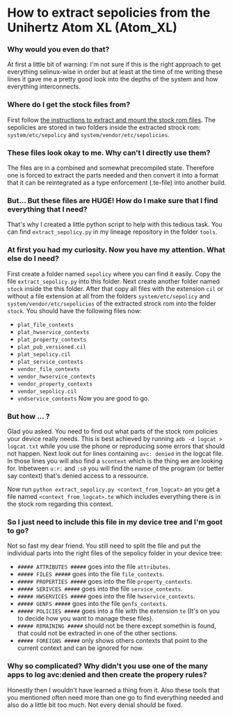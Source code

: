 How to extract sepolicies from the Unihertz Atom XL (Atom_XL)
=================================================

### Why would you even do that?

At first a little bit of warning: 
I'm not sure if this is the right approach to get everything selinux-wise in order but at least at the time of me writing these lines it gave me a pretty good look into the depths of the system and how everything interconnects.

### Where do I get the stock files from? 

First follow [the instructions to extract and mount the stock rom files](https://github.com/ADeadTrousers/android_device_Unihertz_Atom_XL/blob/master/docs/HOW-TO-EXTRACT_FILES.md).
The sepolicies are stored in two folders inside the extracted strock rom: `system/etc/sepolicy` and `system/vendor/etc/sepolicies`.

### These files look okay to me. Why can't I directly use them?

The files are in a combined and somewhat precompiled state. 
Therefore one is forced to extract the parts needed and then convert it into a format that it can be reintegrated as a type enforcement (.te-file) into another build.

### But... But these files are HUGE! How do I make sure that I find everything that I need?

That's why I created a little python script to help with this tedious task. 
You can find `extract_sepolicy.py` in my lineage repository in the folder `tools`.

### At first you had my curiosity. Now you have my attention. What else do I need?

First create a folder named `sepolicy` where you can find it easily.
Copy the file `extract_sepolicy.py` into this folder.
Next create another folder named `stock` inside the this folder.
After that copy all files with the extension `cil` or without a file extension at all from the folders `system/etc/sepolicy` and `system/vendor/etc/sepolicies` of the extracted strock rom into the folder `stock`.
You should have the following files now:
- `plat_file_contexts`
- `plat_hwservice_contexts`
- `plat_property_contexts`
- `plat_pub_versioned.cil`
- `plat_sepolicy.cil`
- `plat_service_contexts`
- `vendor_file_contexts`
- `vendor_hwservice_contexts`
- `vendor_property_contexts`
- `vendor_sepolicy.cil`
- `vndservice_contexts`
Now you are good to go.

### But how ... ?

Glad you asked. 
You need to find out what parts of the stock rom policies your device really needs. 
This is best achieved by running `adb -d logcat > logcat.txt` while you use the phone or reproducing some errors that should not happen.
Next look out for lines containing `avc: denied` in the logcat file.
In those lines you will also find a `scontext` which is the thing we are looking for.
Inbetween `u:r:` and `:s0` you will find the name of the program (or better say context) that's denied access to a ressource.


Now run `python extract_sepolicy.py <context_from_logcat>` an you get a file named `<context_from_logcat>.te` which includes everything there is in the stock rom regarding this context.

### So I just need to include this file in my device tree and I'm goot to go?

Not so fast my dear friend.
You still need to split the file and put the individual parts into the right files of the sepolicy folder in your device tree:
- `##### ATTRIBUTES #####` goes into the file `attributes`.
- `##### FILES #####` goes into the file `file_contexts`.
- `##### PROPERTIES #####` goes into the file `property_contexts`.
- `##### SERIVCES #####` goes into the file `service_contexts`.
- `##### HWSERVICES #####` goes into the file `hwservice_contexts`.
- `##### GENFS #####` goes into the file `genfs_contexts`.
- `##### POLICIES #####` goes into a file with the extension `te` (It's on you to decide how you want to manage these files).
- `##### REMAINING #####` should not be there except somethin is found, that could not be extracted in one of the other sections.
- `##### FOREIGNS #####` only shows others contexts that point to the current context and can be ignored for now.

### Why so complicated? Why didn't you use one of the many apps to log avc:denied and then create the propery rules?

Honestly then I wouldn't have learned a thing from it.
Also these tools that you mentioned often need more than one go to find everything needed and also do a little bit too much.
Not every denial should be fixed.
